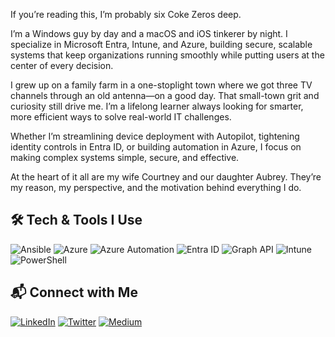 If you’re reading this, I’m probably six Coke Zeros deep.

I’m a Windows guy by day and a macOS and iOS tinkerer by night. I specialize in Microsoft Entra, Intune, and Azure, building secure, scalable systems that keep organizations running smoothly while putting users at the center of every decision.

I grew up on a family farm in a one-stoplight town where we got three TV channels through an old antenna—on a good day. That small-town grit and curiosity still drive me. I’m a lifelong learner always looking for smarter, more efficient ways to solve real-world IT challenges.

Whether I’m streamlining device deployment with Autopilot, tightening identity controls in Entra ID, or building automation in Azure, I focus on making complex systems simple, secure, and effective.

At the heart of it all are my wife Courtney and our daughter Aubrey. They’re my reason, my perspective, and the motivation behind everything I do.


## 🛠 Tech & Tools I Use

![Ansible](https://img.shields.io/badge/Ansible-EE0000?style=for-the-badge&logo=ansible&logoColor=white)
![Azure](https://img.shields.io/badge/Azure-0078D4?style=for-the-badge&logo=microsoft-azure&logoColor=white)
![Azure Automation](https://img.shields.io/badge/Azure%20Automation-004E8C?style=for-the-badge&logo=azure-devops&logoColor=white)
![Entra ID](https://img.shields.io/badge/Entra%20ID-6A5ACD?style=for-the-badge&logo=microsoft&logoColor=white)
![Graph API](https://img.shields.io/badge/Microsoft%20Graph-33A1FD?style=for-the-badge&logo=microsoft-graph&logoColor=white)
![Intune](https://img.shields.io/badge/Intune-00A1F1?style=for-the-badge&logo=windows&logoColor=white)
![PowerShell](https://img.shields.io/badge/PowerShell-1E90FF?style=for-the-badge&logo=powershell&logoColor=white)

## 📬 Connect with Me

[![LinkedIn](https://img.shields.io/badge/LinkedIn-0A66C2?style=for-the-badge&logo=linkedin&logoColor=white)](https://www.linkedin.com/in/markorr321/)
[![Twitter](https://img.shields.io/badge/Twitter-1DA1F2?style=for-the-badge&logo=twitter&logoColor=white)](https://x.com/MarkHunterOrr)
[![Medium](https://img.shields.io/badge/Medium-000000?style=for-the-badge&logo=medium&logoColor=white)](https://medium.com/@markhunterorr)



